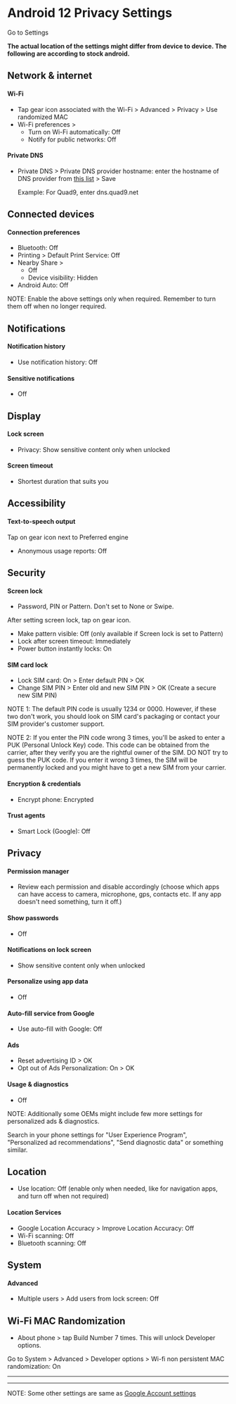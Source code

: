 # Android 12 Privacy Settings

Go to Settings

**The actual location of the settings might differ from device to device. The following are according to stock android.**



## Network & internet

#### Wi-Fi
- Tap gear icon associated with the Wi-Fi > Advanced > Privacy > Use randomized MAC
- Wi-Fi preferences > 
  - Turn on Wi-Fi automatically: Off
  - Notify for public networks: Off

#### Private DNS
- Private DNS > Private DNS provider hostname: enter the hostname of DNS provider from [this list](https://www.privacyguides.org/dns/) > Save

  Example: For Quad9, enter dns.quad9.net



## Connected devices

#### Connection preferences
- Bluetooth: Off
- Printing > Default Print Service: Off
- Nearby Share >
  - Off
  - Device visibility: Hidden
- Android Auto: Off

NOTE: Enable the above settings only when required. Remember to turn them off when no longer required.



## Notifications

#### Notification history
- Use notification history: Off

#### Sensitive notifications
- Off



## Display

#### Lock screen
- Privacy: Show sensitive content only when unlocked

#### Screen timeout
- Shortest duration that suits you



## Accessibility

#### Text-to-speech output

Tap on gear icon next to Preferred engine

- Anonymous usage reports: Off



## Security

#### Screen lock
- Password, PIN or Pattern. Don't set to None or Swipe.

After setting screen lock, tap on gear icon.

- Make pattern visible: Off (only available if Screen lock is set to Pattern)
- Lock after screen timeout: Immediately
- Power button instantly locks: On

#### SIM card lock
- Lock SIM card: On > Enter default PIN > OK
- Change SIM PIN > Enter old and new SIM PIN > OK (Create a secure new SIM PIN)

NOTE 1: The default PIN code is usually 1234 or 0000. However, if these two don't work, you should look on SIM card's packaging or contact your SIM provider's customer support.

NOTE 2: If you enter the PIN code wrong 3 times, you'll be asked to enter a PUK (Personal Unlock Key) code. This code can be obtained from the carrier, after they verify you are the rightful owner of the SIM. DO NOT try to guess the PUK code. If you enter it wrong 3 times, the SIM will be permanently locked and you might have to get a new SIM from your carrier.

#### Encryption & credentials
- Encrypt phone: Encrypted

#### Trust agents
- Smart Lock (Google): Off



## Privacy

#### Permission manager
- Review each permission and disable accordingly (choose which apps can have access to camera, microphone, gps, contacts etc. If any app doesn't need something, turn it off.)

#### Show passwords
- Off

#### Notifications on lock screen
- Show sensitive content only when unlocked

#### Personalize using app data
- Off

#### Auto-fill service from Google
- Use auto-fill with Google: Off

#### Ads
- Reset advertising ID > OK
- Opt out of Ads Personalization: On > OK

#### Usage & diagnostics
- Off

NOTE: Additionally some OEMs might include few more settings for personalized ads & diagnostics.

Search in your phone settings for "User Experience Program", "Personalized ad recommendations", "Send diagnostic data" or something similar.



## Location
- Use location: Off (enable only when needed, like for navigation apps, and turn off when not required)

#### Location Services
- Google Location Accuracy > Improve Location Accuracy: Off
- Wi-Fi scanning: Off
- Bluetooth scanning: Off



## System

#### Advanced
- Multiple users > Add users from lock screen: Off



## Wi-Fi MAC Randomization
- About phone > tap Build Number 7 times. This will unlock Developer options.

Go to System > Advanced > Developer options > Wi-fi non persistent MAC randomization: On



---
---



NOTE: Some other settings are same as [Google Account settings](https://github.com/the-weird-aquarian/privacy-settings/blob/main/Privacy%20Settings/Google-Account.md)
